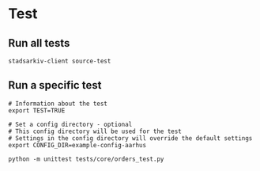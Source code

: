 # Test

## Run all tests

    stadsarkiv-client source-test

## Run a specific test

    # Information about the test
    export TEST=TRUE

    # Set a config directory - optional
    # This config directory will be used for the test
    # Settings in the config directory will override the default settings
    export CONFIG_DIR=example-config-aarhus

    python -m unittest tests/core/orders_test.py 